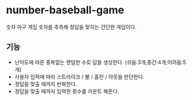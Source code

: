 # number-baseball-game
숫자 야구 게임
숫자를 추측해 정답을 맞히는 간단한 게임이다.

## 기능
- 난이도에 따른 중복없는 랜덤한 수로 답을 생성한다.
  (쉬움:3개,중간:4개,어려움:5개)
- 사용자 입력에 따라 스트라이크 / 볼 / 홈런 / 아웃을 판단한다.
- 정답을 맞출 때까지 반복한다.
- 정답을 맞출 때까지 입력한 횟수를 카운트 해준다.

